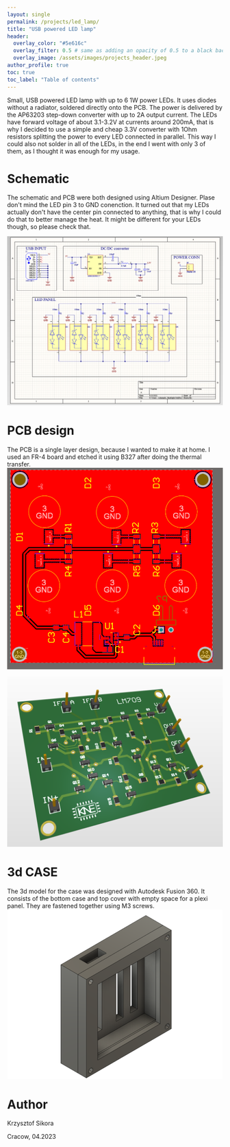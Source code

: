 ```yaml
---
layout: single
permalink: /projects/led_lamp/
title: "USB powered LED lamp"
header:
  overlay_color: "#5e616c"
  overlay_filter: 0.5 # same as adding an opacity of 0.5 to a black background
  overlay_image: /assets/images/projects_header.jpeg
author_profile: true
toc: true
toc_label: "Table of contents"
---
```



Small, USB powered LED lamp with up to 6 1W power LEDs. It uses diodes without a radiator, soldered directly onto the PCB. The power is delivered by the AP63203 step-down converter with up to 2A output current. The LEDs have forward voltage of about 3.1-3.2V at currents around 200mA,
that is why I decided to use a simple and cheap 3.3V converter with 1Ohm resistors splitting the power to every LED connected in parallel. This way I could also not solder in all of the LEDs, in the end I went with only 3 of them, as I thought it was enough for my usage.


# Schematic
The schematic and PCB were both designed using Altium Designer. Plase don't mind the LED pin 3 to GND conenction. It turned out that my LEDs actually don't have the center pin connected to anything, that is why I could do that to better manage the heat.
It might be different for your LEDs though, so please check that.

![Schematic](/assets/images/led_lamp/schematic.PNG)

# PCB design
The PCB is a single layer design, because I wanted to make it at home. I used an FR-4 board and etched it using B327 after doing the thermal transfer. 
![PCB](/assets/images/led_lamp/pcb.PNG)


![3d view](/assets/images/lm709/3dview.PNG)

# 3d CASE
The 3d model for the case was designed with Autodesk Fusion 360. It consists of the bottom case and top cover with empty space for a plexi panel. They are fastened together using M3 screws.
![case](/assets/images/led_lamp/case.PNG)


# Author
Krzysztof Sikora

Cracow, 04.2023